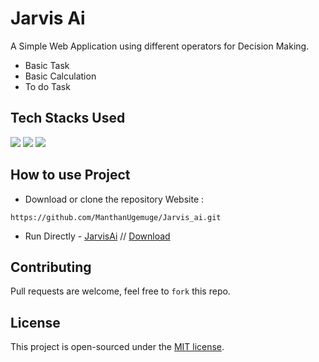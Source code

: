 # Jarvis Ai
A Simple Web Application using different operators for Decision Making.
- Basic Task 
- Basic Calculation
- To do Task

## Tech Stacks Used

<a target="_blank" href="https://www.w3schools.com/html/default.asp"><img src="https://img.shields.io/badge/html5%20-%23E34F26.svg?&style=for-the-badge&logo=html5&logoColor=white"></img></a>
<a target="_blank" href="https://www.w3schools.com/css/default.asp"><img src="https://img.shields.io/badge/css3%20-%231572B6.svg?&style=for-the-badge&logo=css3&logoColor=white"></img></a>
<a target="_blank" href="https://www.w3schools.com/js/default.asp"><img src="https://img.shields.io/badge/javascript%20-%23323330.svg?&style=for-the-badge&logo=javascript&logoColor=%23F7DF1E"></img></a>

## How to use Project
- Download or clone the repository Website : 

```
https://github.com/ManthanUgemuge/Jarvis_ai.git
```
- Run Directly - [JarvisAi](https://manthanugemuge.github.io/Jarvis_ai/) // [Download](https://github.com/ManthanUgemuge/Jarvis_ai/archive/refs/heads/main.zip)

## Contributing

Pull requests are welcome, feel free to ```fork``` this repo.

## License
This project is open-sourced under the [MIT license]().
